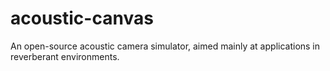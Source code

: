 # acoustic-canvas
An open-source acoustic camera simulator, aimed mainly at applications in reverberant environments.
